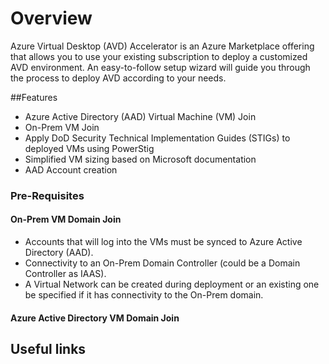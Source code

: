 # Overview
Azure Virtual Desktop (AVD) Accelerator is an Azure Marketplace offering that allows you to use your existing subscription to deploy a customized AVD environment. 
An easy-to-follow setup wizard will guide you through the process to deploy AVD according to your needs.

##Features

- Azure Active Directory (AAD) Virtual Machine (VM) Join
- On-Prem VM Join
- Apply DoD Security Technical Implementation Guides (STIGs) to deployed VMs using PowerStig
- Simplified VM sizing based on Microsoft documentation
- AAD Account creation

### Pre-Requisites

#### On-Prem VM Domain Join

- Accounts that will log into the VMs must be synced to Azure Active Directory (AAD).
- Connectivity to an On-Prem Domain Controller (could be a Domain Controller as IAAS).
- A Virtual Network can be created during deployment or an existing one be specified if it has connectivity to the On-Prem domain.

#### Azure Active Directory VM Domain Join


## Useful links